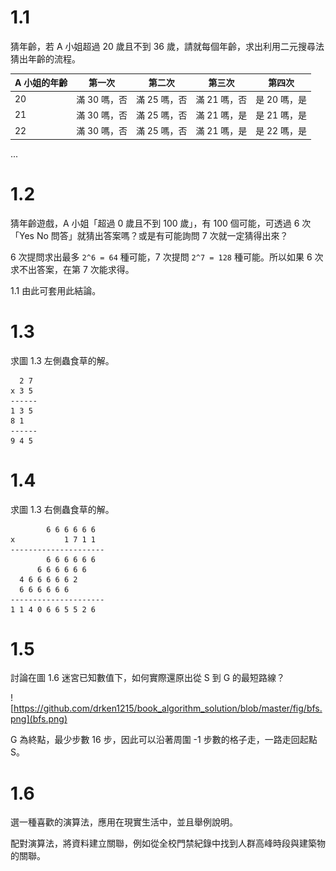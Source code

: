 # 1.1

猜年齡，若 A 小姐超過 20 歲且不到 36 歲，請就每個年齡，求出利用二元搜尋法猜出年齡的流程。

| A 小姐的年齡 | 第一次 | 第二次 | 第三次 | 第四次 |
| -- | -- | -- | -- | -- |
| 20 | 滿 30 嗎，否 | 滿 25 嗎，否 | 滿 21 嗎，否 | 是 20 嗎，是 |
| 21 | 滿 30 嗎，否 | 滿 25 嗎，否 | 滿 21 嗎，是 | 是 21 嗎，是 |
| 22 | 滿 30 嗎，否 | 滿 25 嗎，否 | 滿 21 嗎，是 | 是 22 嗎，是 |

...

# 1.2

猜年齡遊戲，A 小姐「超過 0 歲且不到 100 歲」，有 100 個可能，可透過 6 次「Yes No 問答」就猜出答案嗎？或是有可能詢問 7 次就一定猜得出來？

6 次提問求出最多 `2^6 = 64` 種可能，7 次提問 `2^7 = 128` 種可能。所以如果 6 次求不出答案，在第 7 次能求得。

1.1 由此可套用此結論。

# 1.3

求圖 1.3 左側蟲食草的解。

```plain
  2 7
x 3 5
------
1 3 5
8 1
------
9 4 5
```

# 1.4

求圖 1.3 右側蟲食草的解。

```plain
        6 6 6 6 6 6
x           1 7 1 1
---------------------
        6 6 6 6 6 6
      6 6 6 6 6 6
  4 6 6 6 6 6 2
  6 6 6 6 6 6
---------------------
1 1 4 0 6 6 5 5 2 6
```

# 1.5

討論在圖 1.6 迷宮已知數值下，如何實際還原出從 S 到 G 的最短路線？

![https://github.com/drken1215/book_algorithm_solution/blob/master/fig/bfs.png](bfs.png)

G 為終點，最少步數 16 步，因此可以沿著周圍 -1 步數的格子走，一路走回起點 S。

# 1.6

選一種喜歡的演算法，應用在現實生活中，並且舉例說明。

配對演算法，將資料建立關聯，例如從全校門禁紀錄中找到人群高峰時段與建築物的關聯。